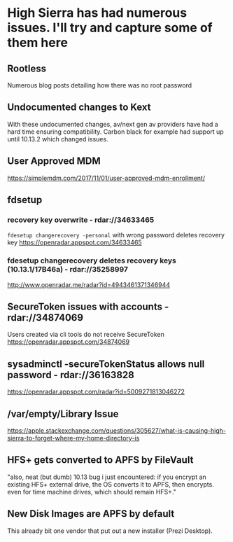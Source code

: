 # High Sierra has had numerous issues. I'll try and capture some of them here


## Rootless
Numerous blog posts detailing how there was no root password

## Undocumented changes to Kext
With these undocumented changes, av/next gen av providers have had a hard time ensuring compatibility. Carbon black for example had support up until 10.13.2 which changed issues.


## User Approved MDM
https://simplemdm.com/2017/11/01/user-approved-mdm-enrollment/


## fdsetup 
### recovery key overwrite - rdar://34633465
`fdesetup changerecovery -personal` with wrong password deletes recovery key
    https://openradar.appspot.com/34633465
### fdesetup changerecovery deletes recovery keys (10.13.1/17B46a) - rdar://35258997
http://www.openradar.me/radar?id=4943461371346944


## SecureToken issues with accounts - rdar://34874069 
Users created via cli tools do not receive SecureToken
https://openradar.appspot.com/34874069


## sysadminctl -secureTokenStatus allows null password - rdar://36163828 
https://openradar.appspot.com/radar?id=5009271813046272


## /var/empty/Library Issue
https://apple.stackexchange.com/questions/305627/what-is-causing-high-sierra-to-forget-where-my-home-directory-is


## HFS+ gets converted to APFS by FileVault
"also, neat (but dumb) 10.13 bug i just encountered: if you encrypt an existing HFS+ external drive, the OS converts it to APFS, then encrypts. even for time machine drives, which should remain HFS+."

## New Disk Images are APFS by default
This already bit one vendor that put out a new installer (Prezi Desktop).
